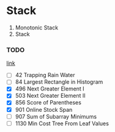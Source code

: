 
# Stack

1. Monotonic Stack
2. Stack

### TODO 
[link](https://leetcode.com/tag/monotonic-stack/)
- [ ] 42   Trapping Rain Water
- [ ] 84   Largest Rectangle in Histogram
- [x] 496  Next Greater Element I
- [x] 503  Next Greater Element II
- [x] 856  Score of Parentheses
- [x] 901  Online Stock Span
- [ ] 907  Sum of Subarray Minimums
- [ ] 1130 Min Cost Tree From Leaf Values

